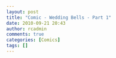 ```yaml
---
layout: post
title: "Comic - Wedding Bells - Part 1"
date: 2010-09-21 20:43
author: rcadmin
comments: true
categories: [Comics]
tags: []
---
```

<a href="http://bitsmack.com/comics/2010/09/21/comic-wedding-bells-part-1/"><img src="http://dl.bitsmack.com/uploads/2010/09/20100921.jpg" alt="" title="see ya in a couple weeks!"  class="alignnone size-full wp-image-2056" /></a>
